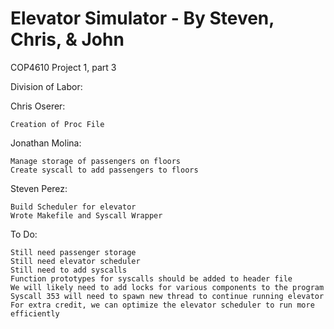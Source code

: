 # Elevator Simulator - By Steven, Chris, & John
COP4610 Project 1, part 3

Division of Labor:

Chris Oserer:

	Creation of Proc File

Jonathan Molina:

	Manage storage of passengers on floors
	Create syscall to add passengers to floors

Steven Perez:

	Build Scheduler for elevator
	Wrote Makefile and Syscall Wrapper

To Do:

	Still need passenger storage
	Still need elevator scheduler
	Still need to add syscalls
	Function prototypes for syscalls should be added to header file
	We will likely need to add locks for various components to the program
	Syscall 353 will need to spawn new thread to continue running elevator
	For extra credit, we can optimize the elevator scheduler to run more efficiently

